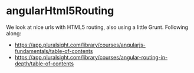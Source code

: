 # angularHtml5Routing
We look at nice urls with HTML5 routing, also using a little Grunt. Following along: 
- https://app.pluralsight.com/library/courses/angularjs-fundamentals/table-of-contents
- https://app.pluralsight.com/library/courses/angular-routing-in-depth/table-of-contents
